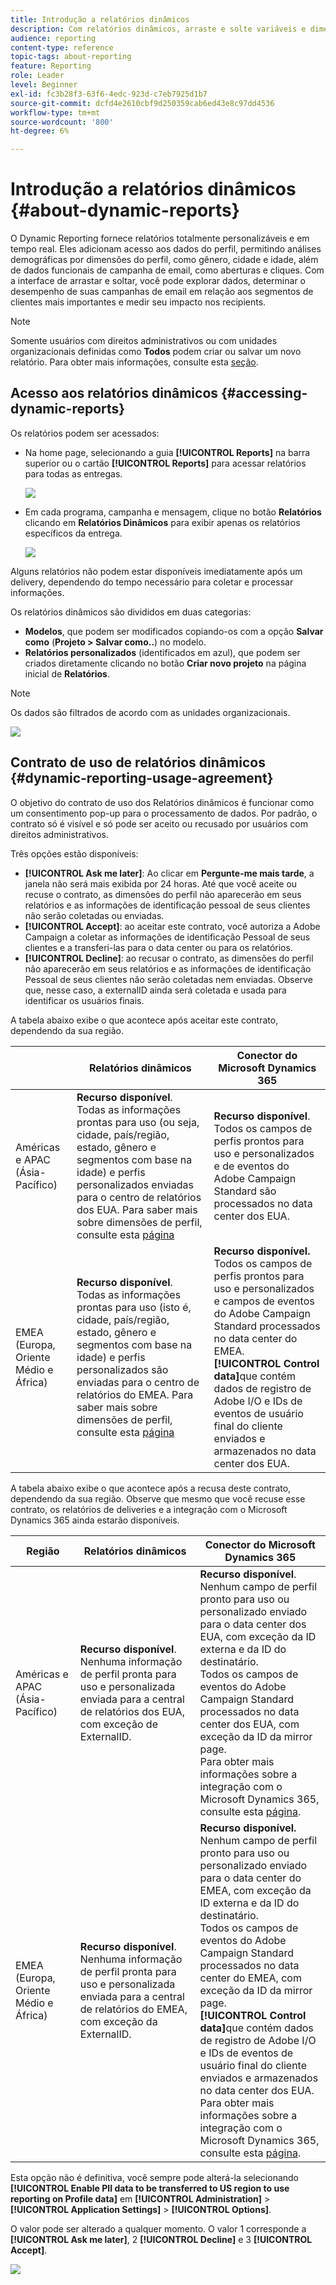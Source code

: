 ```yaml
---
title: Introdução a relatórios dinâmicos
description: Com relatórios dinâmicos, arraste e solte variáveis e dimensões em seu ambiente de forma livre e analise o sucesso de suas campanhas.
audience: reporting
content-type: reference
topic-tags: about-reporting
feature: Reporting
role: Leader
level: Beginner
exl-id: fc3b28f3-63f6-4edc-923d-c7eb7925d1b7
source-git-commit: dcfd4e2610cbf9d250359cab6ed43e8c97dd4536
workflow-type: tm+mt
source-wordcount: '800'
ht-degree: 6%

---
```


# Introdução a relatórios dinâmicos {#about-dynamic-reports}

O Dynamic Reporting fornece relatórios totalmente personalizáveis e em tempo real. Eles adicionam acesso aos dados do perfil, permitindo análises demográficas por dimensões do perfil, como gênero, cidade e idade, além de dados funcionais de campanha de email, como aberturas e cliques. Com a interface de arrastar e soltar, você pode explorar dados, determinar o desempenho de suas campanhas de email em relação aos segmentos de clientes mais importantes e medir seu impacto nos recipients.

>[!NOTE]
>
>Somente usuários com direitos administrativos ou com unidades organizacionais definidas como **Todos** podem criar ou salvar um novo relatório. Para obter mais informações, consulte esta [seção](../../administration/using/users-management.md).

## Acesso aos relatórios dinâmicos {#accessing-dynamic-reports}

Os relatórios podem ser acessados:

* Na home page, selecionando a guia **[!UICONTROL Reports]** na barra superior ou o cartão **[!UICONTROL Reports]** para acessar relatórios para todas as entregas.

  ![](assets/campaign_reports_access.png)

* Em cada programa, campanha e mensagem, clique no botão **Relatórios** clicando em **Relatórios Dinâmicos** para exibir apenas os relatórios específicos da entrega.

  ![](assets/campaign_reports_description.png)

Alguns relatórios não podem estar disponíveis imediatamente após um delivery, dependendo do tempo necessário para coletar e processar informações.

Os relatórios dinâmicos são divididos em duas categorias:

* **Modelos**, que podem ser modificados copiando-os com a opção **Salvar como** (**Projeto > Salvar como..**) no modelo.
* **Relatórios personalizados** (identificados em azul), que podem ser criados diretamente clicando no botão **Criar novo projeto** na página inicial de **Relatórios**.

>[!NOTE]
>
>Os dados são filtrados de acordo com as unidades organizacionais.

![](assets/dynamic_report_overview.png)

## Contrato de uso de relatórios dinâmicos {#dynamic-reporting-usage-agreement}

O objetivo do contrato de uso dos Relatórios dinâmicos é funcionar como um consentimento pop-up para o processamento de dados. Por padrão, o contrato só é visível e só pode ser aceito ou recusado por usuários com direitos administrativos.

Três opções estão disponíveis:

* **[!UICONTROL Ask me later]**: Ao clicar em **Pergunte-me mais tarde**, a janela não será mais exibida por 24 horas. Até que você aceite ou recuse o contrato, as dimensões do perfil não aparecerão em seus relatórios e as informações de identificação pessoal de seus clientes não serão coletadas ou enviadas.
* **[!UICONTROL Accept]**: ao aceitar este contrato, você autoriza a Adobe Campaign a coletar as informações de identificação Pessoal de seus clientes e a transferi-las para o data center ou para os relatórios.
* **[!UICONTROL Decline]**: ao recusar o contrato, as dimensões do perfil não aparecerão em seus relatórios e as informações de identificação Pessoal de seus clientes não serão coletadas nem enviadas. Observe que, nesse caso, a externalID ainda será coletada e usada para identificar os usuários finais.

A tabela abaixo exibe o que acontece após aceitar este contrato, dependendo da sua região.

|  | Relatórios dinâmicos | Conector do Microsoft Dynamics 365 |
|---|---|---|
| Américas e APAC (Ásia-Pacífico) | **Recurso disponível**. <br>Todas as informações prontas para uso (ou seja, cidade, país/região, estado, gênero e segmentos com base na idade) e perfis personalizados enviadas para o centro de relatórios dos EUA. Para saber mais sobre dimensões de perfil, consulte esta [página](../../reporting/using/list-of-components.md) | **Recurso disponível**. <br>Todos os campos de perfis prontos para uso e personalizados e de eventos do Adobe Campaign Standard são processados no data center dos EUA. |
| EMEA (Europa, Oriente Médio e África) | **Recurso disponível**. <br>Todas as informações prontas para uso (isto é, cidade, país/região, estado, gênero e segmentos com base na idade) e perfis personalizados são enviadas para o centro de relatórios do EMEA. Para saber mais sobre dimensões de perfil, consulte esta [página](../../reporting/using/list-of-components.md) | **Recurso disponível.** <br>Todos os campos de perfis prontos para uso e personalizados e campos de eventos do Adobe Campaign Standard processados no data center do EMEA. <br>**[!UICONTROL Control data]**&#x200B;que contém dados de registro de Adobe I/O e IDs de eventos de usuário final do cliente enviados e armazenados no data center dos EUA. |

A tabela abaixo exibe o que acontece após a recusa deste contrato, dependendo da sua região. Observe que mesmo que você recuse esse contrato, os relatórios de deliveries e a integração com o Microsoft Dynamics 365 ainda estarão disponíveis.

| Região | Relatórios dinâmicos | Conector do Microsoft Dynamics 365 |
|---|---|---|
| Américas e APAC (Ásia-Pacífico) | **Recurso disponível**. <br> Nenhuma informação de perfil pronta para uso e personalizada enviada para a central de relatórios dos EUA, com exceção de ExternalID. | **Recurso disponível**. <br>Nenhum campo de perfil pronto para uso ou personalizado enviado para o data center dos EUA, com exceção da ID externa e da ID do destinatário. <br>Todos os campos de eventos do Adobe Campaign Standard processados no data center dos EUA, com exceção da ID da mirror page. <br>Para obter mais informações sobre a integração com o Microsoft Dynamics 365, consulte esta [página](../../integrating/using/d365-acs-get-started.md). |
| EMEA (Europa, Oriente Médio e África) | **Recurso disponível**. <br>Nenhuma informação de perfil pronta para uso e personalizada enviada para a central de relatórios do EMEA, com exceção da ExternalID. | **Recurso disponível.** <br>Nenhum campo de perfil pronto para uso ou personalizado enviado para o data center do EMEA, com exceção da ID externa e da ID do destinatário. <br>Todos os campos de eventos do Adobe Campaign Standard processados no data center do EMEA, com exceção da ID da mirror page.  <br>**[!UICONTROL Control data]**&#x200B;que contém dados de registro de Adobe I/O e IDs de eventos de usuário final do cliente enviados e armazenados no data center dos EUA.<br>Para obter mais informações sobre a integração com o Microsoft Dynamics 365, consulte esta [página](../../integrating/using/d365-acs-get-started.md). |

Esta opção não é definitiva, você sempre pode alterá-la selecionando **[!UICONTROL Enable PII data to be transferred to US region to use reporting on Profile data]** em **[!UICONTROL Administration]** > **[!UICONTROL Application Settings]** > **[!UICONTROL Options]**.

O valor pode ser alterado a qualquer momento. O valor 1 corresponde a **[!UICONTROL Ask me later]**, 2 **[!UICONTROL Decline]** e 3 **[!UICONTROL Accept]**.

![](assets/pii_window_2.png)

